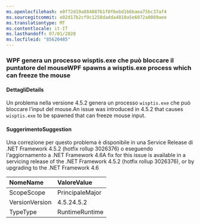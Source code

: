 ```yaml
---
ms.openlocfilehash: e0f72d19a884087b1f0f6ebd1b6baea75bc37af4
ms.sourcegitcommit: e02d17b2cf9c1258dadda4810a5e6072a0089aee
ms.translationtype: MT
ms.contentlocale: it-IT
ms.lasthandoff: 07/01/2020
ms.locfileid: "85620485"
---
```

### <a name="wpf-spawns-a-wisptisexe-process-which-can-freeze-the-mouse"></a><span data-ttu-id="5b2c8-101">WPF genera un processo wisptis.exe che può bloccare il puntatore del mouse</span><span class="sxs-lookup"><span data-stu-id="5b2c8-101">WPF spawns a wisptis.exe process which can freeze the mouse</span></span>

#### <a name="details"></a><span data-ttu-id="5b2c8-102">Dettagli</span><span class="sxs-lookup"><span data-stu-id="5b2c8-102">Details</span></span>

<span data-ttu-id="5b2c8-103">Un problema nella versione 4.5.2 genera un processo <code>wisptis.exe</code> che può bloccare l'input del mouse.</span><span class="sxs-lookup"><span data-stu-id="5b2c8-103">An issue was introduced in 4.5.2 that causes <code>wisptis.exe</code> to be spawned that can freeze mouse input.</span></span>

#### <a name="suggestion"></a><span data-ttu-id="5b2c8-104">Suggerimento</span><span class="sxs-lookup"><span data-stu-id="5b2c8-104">Suggestion</span></span>

<span data-ttu-id="5b2c8-105">Una correzione per questo problema è disponibile in una Service Release di .NET Framework 4.5.2 (hotfix rollup 3026376) o eseguendo l'aggiornamento a .NET Framework 4.6</span><span class="sxs-lookup"><span data-stu-id="5b2c8-105">A fix for this issue is available in a servicing release of the .NET Framework 4.5.2 (hotfix rollup 3026376), or by upgrading to the .NET Framework 4.6</span></span>

| <span data-ttu-id="5b2c8-106">Nome</span><span class="sxs-lookup"><span data-stu-id="5b2c8-106">Name</span></span>    | <span data-ttu-id="5b2c8-107">Valore</span><span class="sxs-lookup"><span data-stu-id="5b2c8-107">Value</span></span>       |
|:--------|:------------|
| <span data-ttu-id="5b2c8-108">Scope</span><span class="sxs-lookup"><span data-stu-id="5b2c8-108">Scope</span></span>   |<span data-ttu-id="5b2c8-109">Principale</span><span class="sxs-lookup"><span data-stu-id="5b2c8-109">Major</span></span>|
|<span data-ttu-id="5b2c8-110">Version</span><span class="sxs-lookup"><span data-stu-id="5b2c8-110">Version</span></span>|<span data-ttu-id="5b2c8-111">4.5.2</span><span class="sxs-lookup"><span data-stu-id="5b2c8-111">4.5.2</span></span>|
|<span data-ttu-id="5b2c8-112">Type</span><span class="sxs-lookup"><span data-stu-id="5b2c8-112">Type</span></span>|<span data-ttu-id="5b2c8-113">Runtime</span><span class="sxs-lookup"><span data-stu-id="5b2c8-113">Runtime</span></span>|
